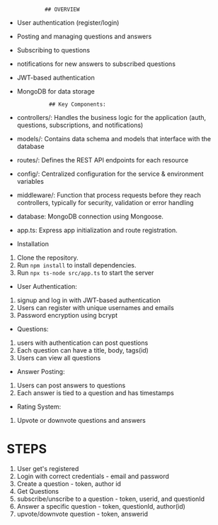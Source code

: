                 ## OVERVIEW

- User authentication (register/login)
- Posting and managing questions and answers
- Subscribing to questions
- notifications for new answers to subscribed questions
- JWT-based authentication
- MongoDB for data storage



                ## Key Components:
- controllers/: Handles the business logic for the application (auth, questions, subscriptions, and notifications)

- models/: Contains data schema and models that interface with the database

- routes/: Defines the REST API endpoints for each resource

- config/: Centralized configuration for the service & environment variables

- middleware/: Function that process requests before they reach controllers, typically for security, validation or error handling

- database: MongoDB connection using Mongoose.

- app.ts: Express app initialization and route registration.




- Installation
1. Clone the repository.
2. Run `npm install` to install dependencies.
3. Run `npx ts-node src/app.ts` to start the server

- User Authentication:

1. signup and log in with JWT-based authentication
2. Users can register with unique usernames and emails
3. Password encryption using bcrypt

- Questions:

1. users with authentication can post questions
2. Each question can have a title, body, tags(id)
3. Users can view all questions

- Answer Posting:

1. Users can post answers to questions
2. Each answer is tied to a question and has timestamps

- Rating System:

1. Upvote or downvote questions and answers



 # STEPS 

1. User get's registered
2. Login with correct credentials  - email and password
3. Create a question - token, author id 
4. Get Questions 
5. subscribe/unscribe to a question - token, userid, and questionId 
7. Answer a specific question - token, questionId, author(id) 
8. upvote/downvote question - token, answerid
